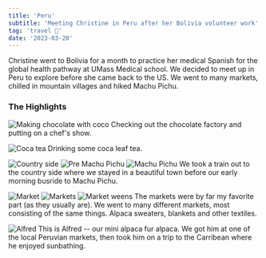 ```yaml
---
title: 'Peru'
subtitle: 'Meeting Christine in Peru after her Bolivia volunteer work'
tag: 'travel 🌴'
date: '2023-03-20'
---
```


Christine went to Bolivia for a month to practice her medical Spanish for the global health pathway at UMass Medical school.  We decided to meet up in Peru to explore before she came back to the US.  We went to many markets, chilled in mountain villages and hiked Machu Pichu.

### The Highlights

![Making chocolate with coco](/images/posts/peru/coco.jpg '[Making chocolate with coco]')
Checking out the chocolate factory and putting on a chef's show.


![Coca tea](/images/posts/peru/coca.jpg '[Coca tea]')
Drinking some coca leaf tea.

![Country side](/images/posts/peru/country.jpg '[Country side]')
![Pre Machu Pichu](/images/posts/peru/prepichu.jpg '[Pre Machu Pichu]')
![Machu Pichu](/images/posts/peru/machupichu.jpg '[Machu Pichu]')
We took a train out to the country side where we stayed in a beautiful town before our early morning busride to Machu Pichu.  

![Market](/images/posts/peru/market.jpg '[Market]')
![Markets](/images/posts/peru/markets.jpg '[Markets]')
![Market weens](/images/posts/peru/marketweens.jpg '[Market weens]')
The markets were by far my favorite part (as they usually are). We went to many different markets, most consisting of the same things.  Alpaca sweaters, blankets and other textiles.

![Alfred](/images/posts/peru/alpaca.jpg 'Alfred')
This is Alfred -- our mini alpaca fur alpaca.  We got him at one of the local Peruvian markets, then took him on a trip to the Carribean where he enjoyed sunbathing.